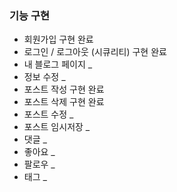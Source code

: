 ### 기능 구현

- 회원가입 구현 완료
- 로그인 / 로그아웃 (시큐리티) 구현 완료
- 내 블로그 페이지 _
- 정보 수정 _
- 포스트 작성 구현 완료
- 포스트 삭제 구현 완료
- 포스트 수정 _
- 포스트 임시저장 _
- 댓글 _
- 좋아요 _
- 팔로우 _
- 태그 _